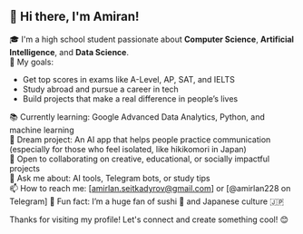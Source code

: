 ## 👋 Hi there, I'm Amiran!

🎓 I'm a high school student passionate about **Computer Science**, **Artificial Intelligence**, and **Data Science**.  
🎯 My goals:  
- Get top scores in exams like A-Level, AP, SAT, and IELTS  
- Study abroad and pursue a career in tech  
- Build projects that make a real difference in people’s lives  

📚 Currently learning: Google Advanced Data Analytics, Python, and machine learning  
🤖 Dream project: An AI app that helps people practice communication (especially for those who feel isolated, like hikikomori in Japan)  
🤝 Open to collaborating on creative, educational, or socially impactful projects  
💬 Ask me about: AI tools, Telegram bots, or study tips  
📫 How to reach me: [amirlan.seitkadyrov@gmail.com] or [@amirlan228 on Telegram]
🌸 Fun fact: I’m a huge fan of sushi 🍣 and Japanese culture 🇯🇵  

Thanks for visiting my profile! Let's connect and create something cool! 😊

<!--
**AmirlanSeit/AmirlanSeit** is a ✨ _special_ ✨ repository because its `README.md` (this file) appears on your GitHub profile.

Here are some ideas to get you started:

- 🔭 I’m currently working on ...
- 🌱 I’m currently learning ...
- 👯 I’m looking to collaborate on ...
- 🤔 I’m looking for help with ...
- 💬 Ask me about ...
- 📫 How to reach me: ...
- 😄 Pronouns: ...
- ⚡ Fun fact: ...
-->
